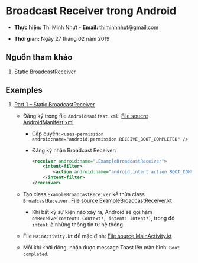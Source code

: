 # Broadcast Receiver trong Android

* **Thực hiện:** Thi Minh Nhựt - **Email:** <thiminhnhut@gmail.com>

* **Thời gian:** Ngày 27 tháng 02 năm 2019

## Nguồn tham khảo

1. [Static BroadcastReceiver](https://codinginflow.com/tutorials/android/broadcastreceiver/part-1-static-broadcastreceiver)

## Examples

1. [Part 1 – Static BroadcastReceiver](https://github.com/thiminhnhut/android-broadcast-receiver/tree/master/StaticBroadcastReceiver)

    * Đăng ký trong file `AndroidManifest.xml`: [File soucre AndroidManifest.xml](https://github.com/thiminhnhut/android-broadcast-receiver/blob/master/StaticBroadcastReceiver/app/src/main/AndroidManifest.xml)

        * Cấp quyền: `<uses-permission android:name="android.permission.RECEIVE_BOOT_COMPLETED" />`

        * Đăng ký nhận Broadcast Receiver:

            ```xml
            <receiver android:name=".ExampleBroadcastReceiver">
                <intent-filter>
                    <action android:name="android.intent.action.BOOT_COMPLETED" />
                </intent-filter>
            </receiver>
            ```

    * Tạo class `ExampleBroadcastReceiver` kế thừa class `BroadcastReceiver`: [File source ExampleBroadcastReceiver.kt](https://github.com/thiminhnhut/android-broadcast-receiver/blob/master/StaticBroadcastReceiver/app/src/main/java/io/github/staticbroadcastreceiver/ExampleBroadcastReceiver.kt)

        * Khi bất kỳ sự kiện nào xảy ra, Android sẽ gọi hàm `onReceive(context: Context?, intent: Intent?)`, trong đó `intent` là những thông tin từ hệ thống.

    * File `MainActivity.kt` để mặc định: [File source MainActivity.kt](https://github.com/thiminhnhut/android-broadcast-receiver/blob/master/StaticBroadcastReceiver/app/src/main/java/io/github/staticbroadcastreceiver/MainActivity.kt)

    * Mỗi khi khởi động, nhận được message Toast lên màn hình: `Boot completed`.